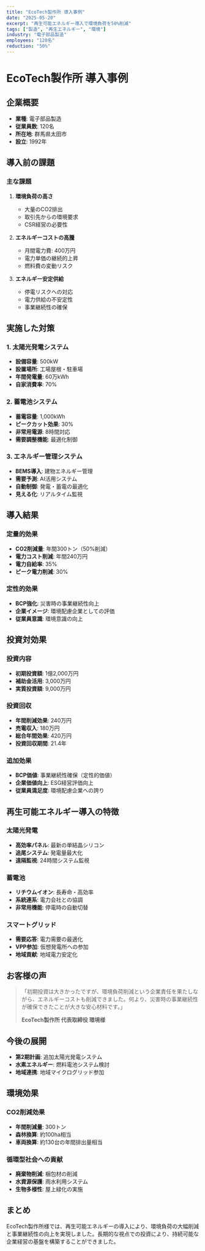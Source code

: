 ```yaml
---
title: "EcoTech製作所 導入事例"
date: "2025-05-20"
excerpt: "再生可能エネルギー導入で環境負荷を50%削減"
tags: ["製造", "再生エネルギー", "環境"]
industry: "電子部品製造"
employees: "120名"
reduction: "50%"
---
```


# EcoTech製作所 導入事例

## 企業概要
- **業種**: 電子部品製造
- **従業員数**: 120名
- **所在地**: 群馬県太田市
- **設立**: 1992年

## 導入前の課題

### 主な課題
1. **環境負荷の高さ**
   - 大量のCO2排出
   - 取引先からの環境要求
   - CSR経営の必要性

2. **エネルギーコストの高騰**
   - 月間電力費: 400万円
   - 電力単価の継続的上昇
   - 燃料費の変動リスク

3. **エネルギー安定供給**
   - 停電リスクへの対応
   - 電力供給の不安定性
   - 事業継続性の確保

## 実施した対策

### 1. 太陽光発電システム
- **設備容量**: 500kW
- **設置場所**: 工場屋根・駐車場
- **年間発電量**: 60万kWh
- **自家消費率**: 70%

### 2. 蓄電池システム
- **蓄電容量**: 1,000kWh
- **ピークカット効果**: 30%
- **非常用電源**: 8時間対応
- **需要調整機能**: 最適化制御

### 3. エネルギー管理システム
- **BEMS導入**: 建物エネルギー管理
- **需要予測**: AI活用システム
- **自動制御**: 発電・蓄電の最適化
- **見える化**: リアルタイム監視

## 導入結果

### 定量的効果
- **CO2削減量**: 年間300トン（50%削減）
- **電力コスト削減**: 年間240万円
- **電力自給率**: 35%
- **ピーク電力削減**: 30%

### 定性的効果
- **BCP強化**: 災害時の事業継続性向上
- **企業イメージ**: 環境配慮企業としての評価
- **従業員意識**: 環境意識の向上

## 投資対効果

### 投資内容
- **初期投資額**: 1億2,000万円
- **補助金活用**: 3,000万円
- **実質投資額**: 9,000万円

### 投資回収
- **年間削減効果**: 240万円
- **売電収入**: 180万円
- **総合年間効果**: 420万円
- **投資回収期間**: 21.4年

### 追加効果
- **BCP価値**: 事業継続性確保（定性的価値）
- **企業価値向上**: ESG経営評価向上
- **従業員満足度**: 環境配慮企業への誇り

## 再生可能エネルギー導入の特徴

### 太陽光発電
- **高効率パネル**: 最新の単結晶シリコン
- **追尾システム**: 発電量最大化
- **遠隔監視**: 24時間システム監視

### 蓄電池
- **リチウムイオン**: 長寿命・高効率
- **系統連系**: 電力会社との協調
- **非常用機能**: 停電時の自動切替

### スマートグリッド
- **需要応答**: 電力需要の最適化
- **VPP参加**: 仮想発電所への参加
- **地域貢献**: 地域電力安定化

## お客様の声

> 「初期投資は大きかったですが、環境負荷削減という企業責任を果たしながら、エネルギーコストも削減できました。何より、災害時の事業継続性が確保できたことが大きな安心材料です。」
> 
> **EcoTech製作所 代表取締役 環境様**

## 今後の展開

- **第2期計画**: 追加太陽光発電システム
- **水素エネルギー**: 燃料電池システム検討
- **地域連携**: 地域マイクログリッド参加

## 環境効果

### CO2削減効果
- **年間削減量**: 300トン
- **森林換算**: 約100ha相当
- **車両換算**: 約130台の年間排出量相当

### 循環型社会への貢献
- **廃棄物削減**: 梱包材の削減
- **水資源保護**: 雨水利用システム
- **生物多様性**: 屋上緑化の実施

## まとめ

EcoTech製作所様では、再生可能エネルギーの導入により、環境負荷の大幅削減と事業継続性の向上を実現しました。長期的な視点での投資により、持続可能な企業経営の基盤を構築することができました。